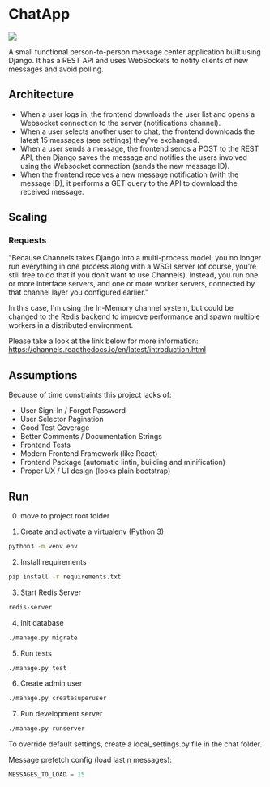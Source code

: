# ChatApp  #

![](http://g.recordit.co/JYruQDLd0h.gif)

A small functional person-to-person message center application built using Django.
It has a REST API and uses WebSockets to notify clients of new messages and 
avoid polling.

## Architecture ##
 - When a user logs in, the frontend downloads the user list and opens a
   Websocket connection to the server (notifications channel).
 - When a user selects another user to chat, the frontend downloads the latest
   15 messages (see settings) they've exchanged.
 - When a user sends a message, the frontend sends a POST to the REST API, then
   Django saves the message and notifies the users involved using the Websocket
   connection (sends the new message ID).
 - When the frontend receives a new message notification (with the message ID),
   it performs a GET query to the API to download the received message.

## Scaling ##

### Requests ###
"Because Channels takes Django into a multi-process model, you no longer run 
everything in one process along with a WSGI server (of course, you’re still 
free to do that if you don’t want to use Channels). Instead, you run one or 
more interface servers, and one or more worker servers, connected by that 
channel layer you configured earlier."

In this case, I'm using the In-Memory channel system, but could be changed to
the Redis backend to improve performance and spawn multiple workers in a
distributed environment.

Please take a look at the link below for more information:
https://channels.readthedocs.io/en/latest/introduction.html




## Assumptions ##
Because of time constraints this project lacks of:

- User Sign-In / Forgot Password
- User Selector Pagination
- Good Test Coverage
- Better Comments / Documentation Strings
- Frontend Tests
- Modern Frontend Framework (like React)
- Frontend Package (automatic lintin, building and minification)
- Proper UX / UI design (looks plain bootstrap)

## Run ##

0. move to project root folder


1. Create and activate a virtualenv (Python 3)
```bash
python3 -m venv env
```
2. Install requirements
```bash
pip install -r requirements.txt
```

3. Start Redis Server
```bash
redis-server
```

4. Init database
```bash
./manage.py migrate
```
5. Run tests
```bash
./manage.py test
```

6. Create admin user
```bash
./manage.py createsuperuser
```

7. Run development server
```bash
./manage.py runserver
```

To override default settings, create a local_settings.py file in the chat folder.

Message prefetch config (load last n messages):
```python
MESSAGES_TO_LOAD = 15
```
